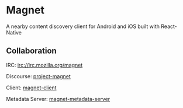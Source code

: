 # Magnet

A nearby content discovery client for Android and iOS built with React-Native

## Collaboration

IRC: [irc://irc.mozilla.org/magnet](irc://irc.mozilla.org/magnet)

Discourse: [project-magnet](https://discourse.mozilla-community.org/c/connected-devices/project-magnet)

Client: [magnet-client](https://github.com/mozilla-magnet/magnet-client)

Metadata Server: [magnet-metadata-server](https://github.com/mozilla-magnet/magnet-metadata-service)
